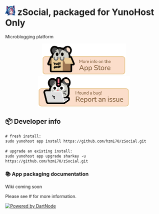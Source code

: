 <!--
N.B.: This README was automatically generated by zNight
It shall NOT be edited by hand.
-->

<h1>
  <img src="https://raw.githubusercontent.com/YunoHost/apps/main/logos/sharkey.png" width="32px" alt="Logo of Sharkey">
  zSocial, packaged for YunoHost Only
</h1>

Microblogging platform


<div align="center">
<a href="#"><img height="100px" src="https://github.com/YunoHost/yunohost-artwork/raw/refs/heads/main/badges/neopossum-badges/badge_more_info_on_the_appstore.svg"/></a>
<a href="https://github.com/hzm170/zSocial/issues"><img height="100px" src="https://github.com/YunoHost/yunohost-artwork/raw/refs/heads/main/badges/neopossum-badges/badge_report_an_issue.svg"/></a>
</div>

## 📦 Developer info

```
# fresh install:
sudo yunohost app install https://github.com/hzm170/zSocial.git

# upgrade an existing install:
sudo yunohost app upgrade sharkey -u https://github.com/hzm170/zSocial.git
```

### 📚 App packaging documentation

Wiki coming soon

Please see # for more information.

[![Powered by DartNode](https://dartnode.com/branding/DN-Open-Source-sm.png)](https://dartnode.com "Powered by DartNode - Free VPS for Open Source")
